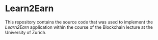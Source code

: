 # Learn2Earn

This repository contains the source code that was used to implement the *Learn2Earn* application within the course of the Blockchain lecture at the University of Zurich.

